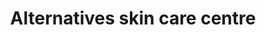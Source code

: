 ---
title: "Alternatives skin care centre"
url: /farnham/alternatives-skin-care-centre/
shop: Kosmetik
---